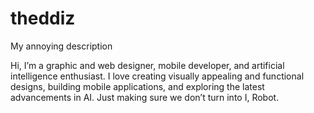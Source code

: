 # theddiz

My annoying description

Hi, I’m a graphic and web designer, mobile developer, and artificial intelligence enthusiast. I love creating visually appealing and functional designs, building mobile applications, and exploring the latest advancements in AI. Just making sure we don’t turn into I, Robot.
